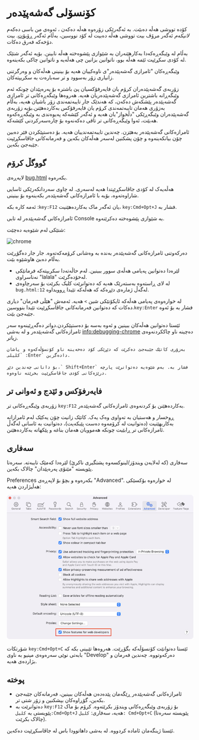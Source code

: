 # کۆنسۆلی گەشەپێدەر

کۆدە تووشی هەڵە دەبێت. بە ئەگەرێکی زۆرەوە هەڵە دەکەن ، ئەوەی من باسی دەکەم *لانیکەم* ئەگەر مرۆڤ بیت تووشی هەڵە دەبیت لە کۆد نووسین، بەڵام ئەگەر  [ڕۆبۆت](https://en.wikipedia.org/wiki/Bender_(Futurama)). بیت دۆخەکە فەرق دەکات.

بەڵام لە وێبگەڕەکەدا بەکارهێنەران بە شێوازی پێشوەختە هەڵە نابینن. بۆیە ئەگەر شتێک لە کۆدی سکڕێپت ئێمە هەڵە بوو، ناتوانین بزانین چی هەڵەیە و ناتوانین چاکی بکەینەوە.

وێبگەڕەکان "ئامرازی گەشەپێدەر"ی ناوەکییان هەیە بۆ بینینی هەڵەکان و وەرگرتنی زانیاری زۆر بەسوود و تر سەبارەت بە سکریپتەکان.

زۆربەی گەشەپێدەران کرۆم یان فایەرفۆکسیان پێ باشترە بۆ پەرەپێدان چونکە ئەم وێبگەڕانە باشترین ئامرازی گەشەپێدەریان هەیە. هەروەها وێبگەڕەکانی تر ئامرازی گەشەپێدەر پێشکەش دەکەن، کە هەندێک جار تایبەتمەندی زۆر باشیان هەیە، بەڵام بەزۆری هەمان تایبەتمەندی کرۆم یان فایەرفۆکس بەکاردەهێنن.بۆیە زۆربەی گەشەپێدەران وێبگەڕێکی "دڵخواز"یان هەیە و ئەگەر کێشەکە پەیوەندی بە وێبگەڕەکەوە هەبێت، ئەوا وێبگەڕەکانی تر تاقی دەکەنەوە بۆ چارەسەرکردنی کێشەکە.


ئامرازەکانی گەشەپێدەر بەهێزن. چەندین تایبەتمەندییان هەیە. بۆ دەستپێکردن فێر دەبین چۆن بیانکەینەوە و  چۆن پشکنین لەسەر هەڵەکان بکەین و فەرمانەکانی جاڤاسکڕێپت جێبەجێ بکەین.

## گووگڵ کرۆم

لاپەڕەی [bug.html](bug.html) بکەرەوە.

هەڵەیەک لە کۆدی جاڤاسکڕێپتدا هەیە لەسەری. لە چاوی سەردانکەرێکی ئاسایی شاراوەتەوە، بۆیە با ئامرازەکانی گەشەپێدەر بکەینەوە بۆ بینینی.

ئەمە کارە بکە :`key:F12` یان ئەگەر ماک بەکاردەهێنیت، `key:Cmd+Opt+J` فشار بە.

ئامرازەکانی گەشەپێدەر لە تابی Console بە شێوازی پێشوەختە دەکرێنەوە.

شتێکی لەم شێوەیە دەچێت:

![chrome](chrome.png)

دەرکەوتنی  ئامرازەکانی گەشەپێدەر بەندە بە وەشانی کرۆمەکەتەوە. جار جار دەگۆڕێت بەڵام دەبێ هاوشێوە بێت.

- لێرەدا دەتوانین پەیامی هەڵەی سوور ببینین. لەم حاڵەتەدا سکریپتەکە فرمانێکی نەناسراوی "lalala" لەخۆدەگرێت.
- لە لای ڕاستەوە بەستەرێک هەیە کە دەتوانرێت کلیک بکرێت بۆ سەرچاوەی `bug.html:12` لەگەڵ ژمارەی دێڕەکە کە هەڵەکە تێیدا ڕوویداوە.

لە خوارەوەی پەیامی هەڵەکە ئایکۆنێکی شین `>` هەیە. ئەمەش "هێڵی فەرمان" دیاری دەکات کە دەتوانین فەرمانەکانی جاڤاسکڕێپت تێیدا بنووسین.`key:Enter` فشار بە بۆ ئەوە جێبەجێ بێت.

ئێستا دەتوانین هەڵەکان ببینین و ئەوە بەسە بۆ دەستپێکردن.دواتر دەگەڕێینەوە سەر ئامرازەکانی گەشەپێدەر و لە بەشی <info:debugging-chrome> دەچینە ناو چاککردنەوەی زیاتر.


```smart header="Multi-line input"
بەزۆری کاتێک جێبەجێ دەکرێت کە دێڕێکی کۆد دەخەینە ناو کۆنسۆڵەکەوە و پاشان `کلیلی :Enter` دادەگرین.

بۆ دانانی چەندین دێڕ،` Shift+Enter` فشار بە. بەم شێوەیە دەتوانرێت پارچە درێژەکانی کۆدی جاڤاسکڕێپت بخرێتە ناوەوە.
```

## فایەرفۆکس و ئێدج و ئەوانی تر

زۆربەی وێبگەڕەکانی تر `key:F12` بەکاردەهێنن بۆ کردنەوەی ئامرازەکانی گەشەپێدەر.

ڕوخسار و هەستیان بە تەواوی وەک یەک. کاتێک زانیت چۆن یەکێک لەم ئامرازانە بەکاربهێنیت (دەتوانیت لە کرۆمەوە دەست پێبکەیت)، دەتوانیت بە ئاسانی لەگەڵ ئامرازەکانی تر ڕابێیت چونکە هەموویان هەمان بناغە و پێکهاتە بەکاردەهێنن.

## سەفاری

سەفاری (کە لەلایەن ویندۆز/لینوکسەوە پشتگیری ناکرێ) لێرەدا کەمێک تایبەتە. سەرەتا پێویستە "مێنۆی پەرەپێدان" چالاک بکەین.

Preferences بکەرەوە و بچۆ بۆ لاپەڕەی "Advanced". لە خوارەوە بۆکسێکی هەڵبژاردن هەیە:

![safari](safari.png)


شۆرتکات `key:Cmd+Opt+C` ئێستا دەتوانێت کۆنسۆڵەکە بگۆڕێت. هەروەها تێبینی بکە کە بابەتی نوێی سەرەوەی مینیو بە ناوی "Develop" دەرکەوتووە. چەندین فەرمان و بژاردەی هەیە.


## پوختە

- ئامرازەکانی گەشەپێدەر ڕێگەمان پێدەدەن هەڵەکان ببینین، فەرمانەکان جێبەجێ بکەین، گۆڕاوەکان بپشکنین و زۆر شتی تر.
- دەتوانرێت بە `key:F12` بۆ زۆربەی وێبگەڕەکانی ویندۆز بکرێتەوە. کرۆم بۆ ماک پێویستی بە `کلیل:Cmd+Opt+J` هەیە، سەفاری: `کلیل: Cmd+Opt+C` (پێویستە سەرەتا چالاک بکرێت).


ئێستا ژینگەمان ئامادە کردووە. لە بەشی داهاتوودا باس لە جاڤاسکڕێپت دەکەین.
